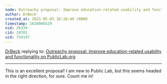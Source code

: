 ```yaml
---
node: Outreachy proposal: Improve education-related usability and functionality on PublicLab.org
author: DrBeck
created_at: 2021-05-03 18:28:49 +0000
timestamp: 1620066529
nid: 26334
cid: 28701
uid: 754147
---
```




[DrBeck](../profile/DrBeck) replying to: [Outreachy proposal: Improve education-related usability and functionality on PublicLab.org](../notes/lukoyedith/04-27-2021/sample-draft)

----
This is an excellent proposal! I am new to Public Lab, but this seems headed in the right direction, for sure. Count me in!